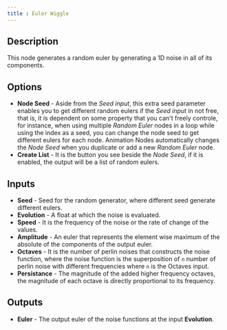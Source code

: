 ```yaml
---
title : Euler Wiggle
---
```


## Description

This node generates a random euler by generating a 1D noise in all of its
components.

## Options

- **Node Seed** - Aside from the *Seed input*, this extra seed parameter
  enables you to get different random eulers if the *Seed input* in not free,
  that is, it is dependent on some property that you can't freely controle, for
  instance, when using multiple *Random Euler* nodes in a loop while using the
  index as a seed, you can change the node seed to get different eulers for
  each node.  Animation Nodes automatically changes the *Node Seed* when you
  duplicate or add a new *Random Euler* node.
- **Create List** - It is the button you see beside the *Node Seed*, if it is
  enabled, the output will be a list of random eulers.

## Inputs

- **Seed** - Seed for the random generator, where different seed generate
  different eulers.
- **Evolution** - A float at which the noise is evaluated.
- **Speed** - It is the frequency of the noise or the rate of change of the
  values.
- **Amplitude** - An euler that represents the element wise maximum of the
  absolute of the components of the output euler.
- **Octaves** - It is the number of perlin noises that constructs the noise
  function, where the noise function is the superposition of `n` number of
  perlin noise with different frequencies where `n` is the Octaves input.
- **Persistance** - The magnitude of the added higher frequency octaves, the
  magnitude of each octave is directly proportional to its frequency.

## Outputs

- **Euler** - The output euler of the noise functions at the input
  **Evolution**.
